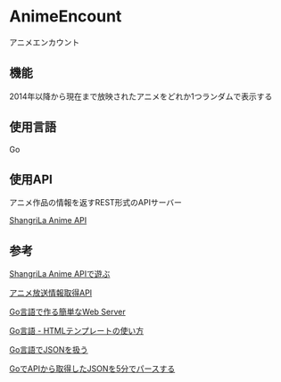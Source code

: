 # AnimeEncount
アニメエンカウント

## 機能
2014年以降から現在まで放映されたアニメをどれか1つランダムで表示する

## 使用言語
Go

## 使用API
アニメ作品の情報を返すREST形式のAPIサーバー

[ShangriLa Anime API](https://github.com/Project-ShangriLa/sora-playframework-scala)

## 参考
[ShangriLa Anime APIで遊ぶ](http://thr3a.hatenablog.com/entry/20180503/1525353436)

[アニメ放送情報取得API](https://qiita.com/skanehira/items/f89e378e339f603b21da)

[Go言語で作る簡単なWeb Server](https://medium.com/@Akitsuyoshi/go%E8%A8%80%E8%AA%9E%E3%81%A7%E4%BD%9C%E3%82%8B%E7%B0%A1%E5%8D%98%E3%81%AAweb-server-9218785132c8)

[Go言語 - HTMLテンプレートの使い方](https://blog.y-yuki.net/entry/2017/07/04/100000)

[Go言語でJSONを扱う](https://qiita.com/nayuneko/items/2ec20ba69804e8bf7ca3#twitter%E3%81%AErest-api%E3%81%A7%E4%BD%BF%E3%81%A3%E3%81%A6%E3%81%BF%E3%82%88%E3%81%86)

[GoでAPIから取得したJSONを5分でパースする](https://tikasan.hatenablog.com/entry/2017/04/26/110854)
